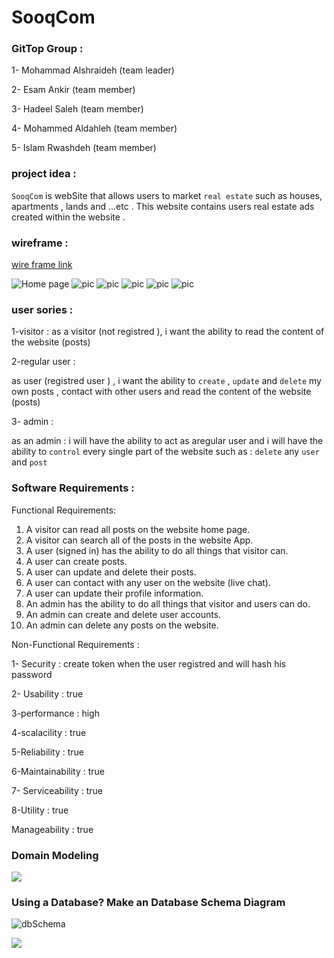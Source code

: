 # SooqCom

### GitTop Group :

1- Mohammad Alshraideh (team leader)

2- Esam Ankir (team member)

3- Hadeel Saleh (team member)

4- Mohammed Aldahleh (team member)

5- Islam Rwashdeh (team member)


### project idea : 
 
 `SooqCom` is webSite that allows users to market `real estate` such as houses, apartments , lands and ...etc . 
 This website contains users real estate ads created within the website .




### wireframe : 
[wire frame link](https://rp.mockplus.com/run/cwwT2JOHig/VnziwrSIn1?cps=expand&rps=expand&nav=1&ha=0&la=0&fc=0&out=1&rt=1)

![Home page](./assets/home.png)
![pic](./assets/sinin.jpg)
![pic](./assets/sinup.jpg)
![pic](./assets/usrpage.jpg)
![pic](./assets/userprof.jpg)
![pic](./assets/createpage.jpg)

### user sories : 

1-visitor : 
 as a visitor (not registred ), i want the ability to read the content of the website (posts) 

2-regular user : 

as user (registred user ) , i want the ability to `create` , `update` and `delete` my own posts ,
contact with other users and read the content of the website (posts)

3- admin : 

as an admin : i will have the ability to act as aregular user and  i will have the ability to `control` every single part of the website such as : `delete` any `user` and `post`

### Software Requirements :

Functional Requirements:

1. A visitor can read all posts on the website home page.
2. A visitor can search all of the posts in the website App.
3. A user (signed in) has the ability to do all things that visitor can.
4. A user can create posts.
5. A user can update and delete their posts.
6. A user can contact with any user on the website (live chat).
7. A user can update their profile information.
8. An admin has the ability to do all things that visitor and users can do.
9. An admin can create and delete user accounts.
10. An admin can delete any posts on the website.

Non-Functional Requirements : 

1- Security  :  create token when the user registred and will hash his password 

2- Usability : true

3-performance  : high 

4-scalacility : true

5-Reliability : true

6-Maintainability : true

7- Serviceability : true

8-Utility : true

Manageability : true


### Domain Modeling

![](./assets/midDomain.jpeg)

### Using a Database? Make an Database Schema Diagram

![dbSchema](./assets/dbSchema.PNG)


![](./assets/db.PNG)

